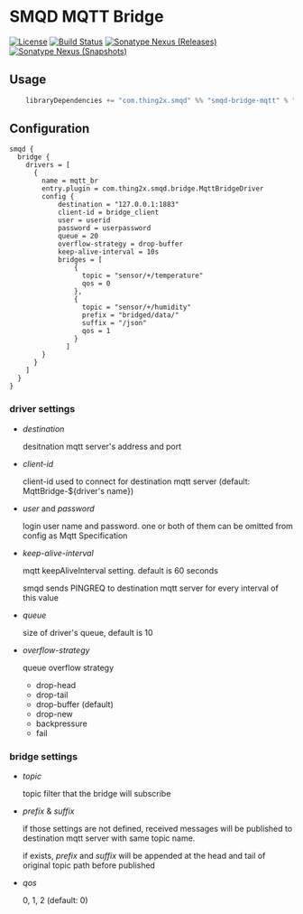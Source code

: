 # SMQD MQTT Bridge

[![License](http://img.shields.io/:license-apache-blue.svg)](http://www.apache.org/licenses/LICENSE-2.0.html)
[![Build Status](https://travis-ci.org/smqd/smqd-bridge-mqtt.svg?branch=develop)](https://travis-ci.org/smqd/smqd-bridge-mqtt)
[![Sonatype Nexus (Releases)](https://img.shields.io/nexus/r/https/oss.sonatype.org/com.thing2x/smqd-bridge-mqtt_2.12.svg)](https://oss.sonatype.org/content/groups/public/com/thing2x/smqd-bridge-mqtt_2.12/)
[![Sonatype Nexus (Snapshots)](https://img.shields.io/nexus/s/https/oss.sonatype.org/com.thing2x/smqd-bridge-mqtt_2.12.svg)](https://oss.sonatype.org/content/groups/public/com/thing2x/smqd-bridge-mqtt_2.12/)

## Usage

```scala
    libraryDependencies += "com.thing2x.smqd" %% "smqd-bridge-mqtt" % "x.y.z"
```

## Configuration

```
smqd {
  bridge {
    drivers = [
      {
        name = mqtt_br
        entry.plugin = com.thing2x.smqd.bridge.MqttBridgeDriver
        config {
            destination = "127.0.0.1:1883"
            client-id = bridge_client
            user = userid
            password = userpassword
            queue = 20
            overflow-strategy = drop-buffer
            keep-alive-interval = 10s
            bridges = [
                {
                  topic = "sensor/+/temperature"
                  qos = 0
                },
                {
                  topic = "sensor/+/humidity"
                  prefix = "bridged/data/"
                  suffix = "/json"
                  qos = 1
                }
              ] 
        }
      }
    ]
  }
}

```

### driver settings

- _destination_

    desitnation mqtt server's address and port

- _client-id_

    client-id used to connect for destination mqtt server (default: MqttBridge-${driver's name})

- _user_ and _password_

    login user name and password. one or both of them can be omitted from config as Mqtt Specification

- _keep-alive-interval_

    mqtt keepAliveInterval setting. default is 60 seconds

    smqd sends PINGREQ to destination mqtt server for every interval of this value

- _queue_

    size of driver's queue, default is 10

- _overflow-strategy_

    queue overflow strategy

    - drop-head
    - drop-tail
    - drop-buffer (default)
    - drop-new
    - backpressure
    - fail


### bridge settings

- _topic_

    topic filter that the bridge will subscribe

- _prefix_ & _suffix_

    if those settings are not defined, received messages will be published to destination mqtt server with same topic name.

    if exists, _prefix_ and _suffix_ will be appended at the head and tail of original topic path before published

- _qos_

    0, 1, 2  (default: 0)

